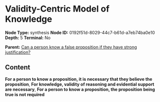 # Validity-Centric Model of Knowledge

**Node Type:** synthesis
**Node ID:** 0192f51d-8029-44c7-b61d-a7eb74ba0e10
**Depth:** 5
**Terminal:** No

**Parent:** [Can a person know a false proposition if they have strong justification?](can-a-person-know-a-false-proposition-if-they-have-strong-justification-antithesis-8ae571c6-c30a-46ec-8ab4-a2ac33092cdc.md)

## Content

**For a person to know a proposition, it is necessary that they believe the proposition**, **For knowledge, validity of reasoning and evidential support are necessary**, **For a person to know a proposition, the proposition being true is not required**
